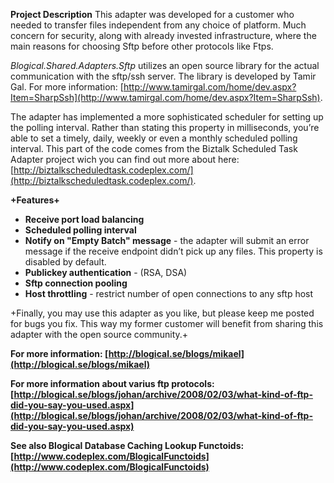 **Project Description**
This adapter was developed for a customer who needed to transfer files independent from any choice of platform. Much concern for security, along with already invested infrastructure, where the main reasons for choosing Sftp before other protocols like Ftps.

_Blogical.Shared.Adapters.Sftp_ utilizes an open source library for the actual communication with the sftp/ssh server. The library is developed by Tamir Gal. For more information: [http://www.tamirgal.com/home/dev.aspx?Item=SharpSsh](http://www.tamirgal.com/home/dev.aspx?Item=SharpSsh).

The adapter has implemented a more sophisticated scheduler for setting up the polling interval. Rather than stating this property in milliseconds, you’re able to set a timely, daily, weekly or even a monthly scheduled polling interval. This part of the code comes from the Biztalk Scheduled Task Adapter project wich you can find out more about here: [http://biztalkscheduledtask.codeplex.com/](http://biztalkscheduledtask.codeplex.com/).

**+Features+**
* **Receive port load balancing** 
* **Scheduled polling interval**
* **Notify on "Empty Batch" message** - the adapter will submit an error message if the receive endpoint didn’t pick up any files. This property is disabled by default.
* **Publickey authentication** - (RSA, DSA)
* **Sftp connection pooling**
* **Host throttling** - restrict number of open connections to any sftp host

+Finally, you may use this adapter as you like, but please keep me posted for bugs you fix. This way my former customer will benefit from sharing this adapter with the open source community.+

**For more information: [http://blogical.se/blogs/mikael](http://blogical.se/blogs/mikael)**

**For more information about varius ftp protocols: [http://blogical.se/blogs/johan/archive/2008/02/03/what-kind-of-ftp-did-you-say-you-used.aspx](http://blogical.se/blogs/johan/archive/2008/02/03/what-kind-of-ftp-did-you-say-you-used.aspx)**

**See also Blogical Database Caching Lookup Functoids: [http://www.codeplex.com/BlogicalFunctoids](http://www.codeplex.com/BlogicalFunctoids)**
